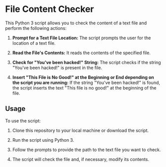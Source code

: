 # File Content Checker

This Python 3 script allows you to check the content of a text file and perform the following actions:

1. **Prompt for a Text File Location:** The script prompts the user for the location of a text file.

2. **Read the File's Contents:** It reads the contents of the specified file.

3. **Check for "You've been hacked!" String:** The script checks if the string "You've been hacked!" is present in the file.

4. **Insert "This File is No Good!" at the Beginning or End depending on the script you are running:** If the string "You've been hacked!" is found, the script inserts the text "This file is no good!" at the beginning of the file.

## Usage

To use the script:

1. Clone this repository to your local machine or download the script.

2. Run the script using Python 3.

3. Follow the prompts to provide the path to the text file you want to check.

4. The script will check the file and, if necessary, modify its contents.


